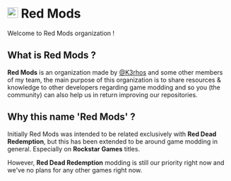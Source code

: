 # <img src="https://avatars.githubusercontent.com/u/199981131" width="24" height="24"> Red Mods

Welcome to Red Mods organization !

## What is Red Mods ?
**Red Mods** is an organization made by [@K3rhos](https://github.com/K3rhos) and some other members of my team, the main purpose of this organization is to share resources & knowledge to other developers regarding game modding and so you (the community) can also help us in return improving our repositories.

## Why this name 'Red Mods' ?
Initially Red Mods was intended to be related exclusively with **Red Dead Redemption**, but this has been extended to be around game modding in general. Especially on **Rockstar Games** titles.

However, **Red Dead Redemption** modding is still our priority right now and we've no plans for any other games right now.
